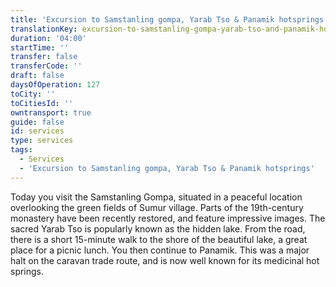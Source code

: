 ```yaml
---
title: 'Excursion to Samstanling gompa, Yarab Tso & Panamik hotsprings'
translationKey: excursion-to-samstanling-gompa-yarab-tso-and-panamik-hotsprings
duration: '04:00'
startTime: ''
transfer: false
transferCode: ''
draft: false
daysOfOperation: 127
toCity: ''
toCitiesId: ''
owntransport: true
guide: false
id: services
type: services
tags:
  - Services
  - 'Excursion to Samstanling gompa, Yarab Tso & Panamik hotsprings'
---
```

Today you visit the Samstanling Gompa, situated in a peaceful location overlooking the green fields of Sumur village. Parts of the 19th-century monastery have been recently restored, and feature impressive images. The sacred Yarab Tso is popularly known as the hidden lake. From the road, there is a short 15-minute walk to the shore of the beautiful lake, a great place for a picnic lunch. You then continue to Panamik. This was a major halt on the caravan trade route, and is now well known for its medicinal hot springs.